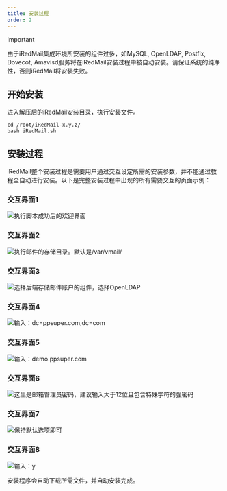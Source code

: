 ```yaml
---
title: 安装过程
order: 2
---
```

> [!important]
> 由于iRedMail集成环境所安装的组件过多，如MySQL, OpenLDAP, Postfix, Dovecot, Amavisd服务将在iRedMail安装过程中被自动安装。请保证系统的纯净性，否则iRedMail将安装失败。


## 开始安装

进入解压后的iRedMail安装目录，执行安装文件。

```shell
cd /root/iRedMail-x.y.z/
bash iRedMail.sh
```

## 安装过程

iRedMail整个安装过程是需要用户通过交互设定所需的安装参数，并不能通过教程全自动进行安装。以下是完整安装过程中出现的所有需要交互的页面示例：

### 交互界面1

![执行脚本成功后的欢迎界面](https://docs.iredmail.org/images/installation/welcome.png)

### 交互界面2

![执行邮件的存储目录。默认是/var/vmail/](https://docs.iredmail.org/images/installation/mail\_storage.png)

### 交互界面3

![选择后端存储邮件账户的组件，选择OpenLDAP](https://docs.iredmail.org/images/installation/backends.png)

### 交互界面4

![输入：dc=ppsuper.com,dc=com](https://docs.iredmail.org/images/installation/ldap\_suffix.png)

### 交互界面5

![输入：demo.ppsuper.com](https://docs.iredmail.org/images/installation/first\_domain.png)

### 交互界面6

![这里是邮箱管理员密码，建议输入大于12位且包含特殊字符的强密码](https://docs.iredmail.org/images/installation/admin\_pw.png)

### 交互界面7

![保持默认选项即可](https://docs.iredmail.org/images/installation/optional\_components.png)

### 交互界面8

![输入：y](https://docs.iredmail.org/images/installation/review.png)

安装程序会自动下载所需文件，并自动安装完成。
